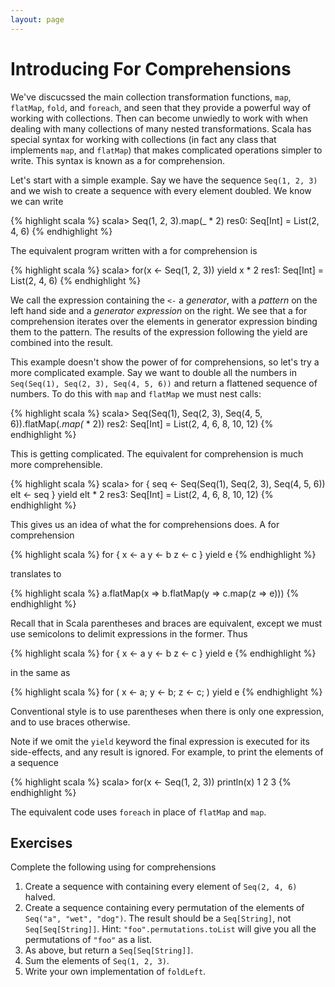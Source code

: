 ```yaml
---
layout: page
---
```


# Introducing For Comprehensions

We've discucssed the main collection transformation functions, `map`, `flatMap`, `fold`, and `foreach`, and seen that they provide a powerful way of working with collections. Then can become unwiedly to work with when dealing with many collections of many nested transformations. Scala has special syntax for working with collections (in fact any class that implements `map`, and `flatMap`) that makes complicated operations simpler to write. This syntax is known as a for comprehension.

Let's start with a simple example. Say we have the sequence `Seq(1, 2, 3)` and we wish to create a sequence with every element doubled. We know we can write

{% highlight scala %}
scala> Seq(1, 2, 3).map(_ * 2)
res0: Seq[Int] = List(2, 4, 6)
{% endhighlight %}

The equivalent program written with a for comprehension is

{% highlight scala %}
scala> for(x <- Seq(1, 2, 3)) yield x * 2
res1: Seq[Int] = List(2, 4, 6)
{% endhighlight %}

We call the expression containing the `<-` a *generator*, with a *pattern* on the left hand side and a *generator expression* on the right. We see that a for comprehension iterates over the elements in generator expression binding them to the pattern. The results of the expression following the yield are combined into the result.

This example doesn't show the power of for comprehensions, so let's try a more complicated example. Say we want to double all the numbers in `Seq(Seq(1), Seq(2, 3), Seq(4, 5, 6))` and return a flattened sequence of numbers. To do this with `map` and `flatMap` we must nest calls:

{% highlight scala %}
scala> Seq(Seq(1), Seq(2, 3), Seq(4, 5, 6)).flatMap(_.map(_ * 2))
res2: Seq[Int] = List(2, 4, 6, 8, 10, 12)
{% endhighlight %}

This is getting complicated. The equivalent for comprehension is much more comprehensible.

{% highlight scala %}
scala> for {
  seq <- Seq(Seq(1), Seq(2, 3), Seq(4, 5, 6))
  elt <- seq
} yield elt * 2
res3: Seq[Int] = List(2, 4, 6, 8, 10, 12)
{% endhighlight %}

This gives us an idea of what the for comprehensions does. A for comprehension

{% highlight scala %}
for {
  x <- a
  y <- b
  z <- c
} yield e
{% endhighlight %}

translates to

{% highlight scala %}
a.flatMap(x => b.flatMap(y => c.map(z => e)))
{% endhighlight %}

Recall that in Scala parentheses and braces are equivalent, except we must use semicolons to delimit expressions in the former. Thus

{% highlight scala %}
for {
  x <- a
  y <- b
  z <- c
} yield e
{% endhighlight %}

in the same as

{% highlight scala %}
for (
  x <- a;
  y <- b;
  z <- c;
) yield e
{% endhighlight %}

Conventional style is to use parentheses when there is only one expression, and to use braces otherwise.

Note if we omit the `yield` keyword the final expression is executed for its side-effects, and any result is ignored. For example, to print the elements of a sequence

{% highlight scala %}
scala> for(x <- Seq(1, 2, 3)) println(x)
1
2
3
{% endhighlight %}

The equivalent code uses `foreach` in place of `flatMap` and `map`.

## Exercises

Complete the following using for comprehensions

1. Create a sequence with containing every element of `Seq(2, 4, 6)` halved.
1. Create a sequence containing every permutation of the elements of `Seq("a", "wet", "dog")`. The result should be a `Seq[String]`, not `Seq[Seq[String]]`. Hint: `"foo".permutations.toList` will give you all the permutations of `"foo"` as a list.
1. As above, but return a `Seq[Seq[String]]`.
1. Sum the elements of `Seq(1, 2, 3)`.
1. Write your own implementation of `foldLeft`.
